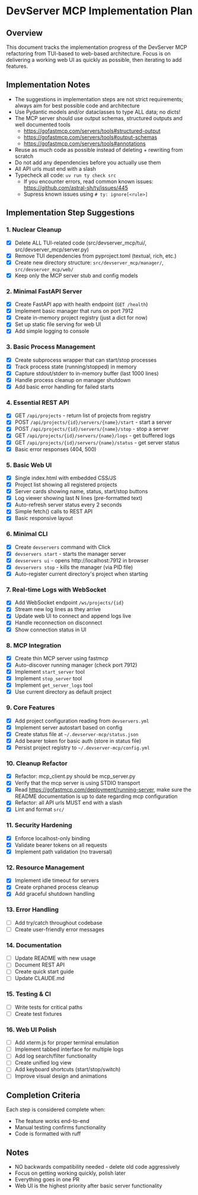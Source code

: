 # DevServer MCP Implementation Plan

## Overview

This document tracks the implementation progress of the DevServer MCP refactoring from TUI-based to web-based architecture. Focus is on delivering a working web UI as quickly as possible, then iterating to add features.

## Implementation Notes

- The suggestions in implementation steps are not strict requirements; always aim for best possible code and architecture
- Use Pydantic models and/or dataclasses to type ALL data; no dicts!
- The MCP server should use output schemas, structured outputs and well documented tools
  - https://gofastmcp.com/servers/tools#structured-output
  - https://gofastmcp.com/servers/tools#output-schemas
  - https://gofastmcp.com/servers/tools#annotations
- Reuse as much code as possible instead of deleting + rewriting from scratch
- Do not add any dependencies before you actually use them
- All API urls must end with a slash
- Typecheck all code: `uv run ty check src`
  - If you encounter errors, read common known issues: https://github.com/astral-sh/ty/issues/445
  - Supress known issues using `# ty: ignore[<rule>]`

## Implementation Step Suggestions

### 1. Nuclear Cleanup

- [x] Delete ALL TUI-related code (src/devserver_mcp/tui/, src/devserver_mcp/server.py)
- [x] Remove TUI dependencies from pyproject.toml (textual, rich, etc.)
- [x] Create new directory structure: `src/devserver_mcp/manager/`, `src/devserver_mcp/web/`
- [x] Keep only the MCP server stub and config models

### 2. Minimal FastAPI Server

- [x] Create FastAPI app with health endpoint (`GET /health`)
- [x] Implement basic manager that runs on port 7912
- [x] Create in-memory project registry (just a dict for now)
- [x] Set up static file serving for web UI
- [x] Add simple logging to console

### 3. Basic Process Management

- [x] Create subprocess wrapper that can start/stop processes
- [x] Track process state (running/stopped) in memory
- [x] Capture stdout/stderr to in-memory buffer (last 1000 lines)
- [x] Handle process cleanup on manager shutdown
- [x] Add basic error handling for failed starts

### 4. Essential REST API

- [x] GET `/api/projects` - return list of projects from registry
- [x] POST `/api/projects/{id}/servers/{name}/start` - start a server
- [x] POST `/api/projects/{id}/servers/{name}/stop` - stop a server
- [x] GET `/api/projects/{id}/servers/{name}/logs` - get buffered logs
- [x] GET `/api/projects/{id}/servers/{name}/status` - get server status
- [x] Basic error responses (404, 500)

### 5. Basic Web UI

- [x] Single index.html with embedded CSS/JS
- [x] Project list showing all registered projects
- [x] Server cards showing name, status, start/stop buttons
- [x] Log viewer showing last N lines (pre-formatted text)
- [x] Auto-refresh server status every 2 seconds
- [x] Simple fetch() calls to REST API
- [x] Basic responsive layout

### 6. Minimal CLI

- [x] Create `devservers` command with Click
- [x] `devservers start` - starts the manager server
- [x] `devservers ui` - opens http://localhost:7912 in browser
- [x] `devservers stop` - kills the manager (via PID file)
- [x] Auto-register current directory's project when starting

### 7. Real-time Logs with WebSocket

- [x] Add WebSocket endpoint `/ws/projects/{id}`
- [x] Stream new log lines as they arrive
- [x] Update web UI to connect and append logs live
- [x] Handle reconnection on disconnect
- [x] Show connection status in UI

### 8. MCP Integration

- [x] Create thin MCP server using fastmcp
- [x] Auto-discover running manager (check port 7912)
- [x] Implement `start_server` tool
- [x] Implement `stop_server` tool
- [x] Implement `get_server_logs` tool
- [x] Use current directory as default project

### 9. Core Features

- [x] Add project configuration reading from `devservers.yml`
- [x] Implement server autostart based on config
- [x] Create status file at `~/.devserver-mcp/status.json`
- [x] Add bearer token for basic auth (store in status file)
- [x] Persist project registry to `~/.devserver-mcp/config.yml`

### 10. Cleanup Refactor

- [x] Refactor: mcp_client.py should be mcp_server.py
- [x] Verify that the mcp server is using STDIO transport
- [x] Read https://gofastmcp.com/deployment/running-server, make sure the README documentation is up to date regarding mcp configuration
- [x] Refactor: all API urls MUST end with a slash
- [x] Lint and format `src/`

### 11. Security Hardening

- [x] Enforce localhost-only binding
- [x] Validate bearer tokens on all requests
- [x] Implement path validation (no traversal)

### 12. Resource Management

- [x] Implement idle timeout for servers
- [x] Create orphaned process cleanup
- [x] Add graceful shutdown handling

### 13. Error Handling

- [ ] Add try/catch throughout codebase
- [ ] Create user-friendly error messages

### 14. Documentation

- [ ] Update README with new usage
- [ ] Document REST API
- [ ] Create quick start guide
- [ ] Update CLAUDE.md

### 15. Testing & CI

- [ ] Write tests for critical paths
- [ ] Create test fixtures

### 16. Web UI Polish

- [ ] Add xterm.js for proper terminal emulation
- [ ] Implement tabbed interface for multiple logs
- [ ] Add log search/filter functionality
- [ ] Create unified log view
- [ ] Add keyboard shortcuts (start/stop/switch)
- [ ] Improve visual design and animations

## Completion Criteria

Each step is considered complete when:

- The feature works end-to-end
- Manual testing confirms functionality
- Code is formatted with ruff

## Notes

- NO backwards compatibility needed - delete old code aggressively
- Focus on getting working quickly, polish later
- Everything goes in one PR
- Web UI is the highest priority after basic server functionality
